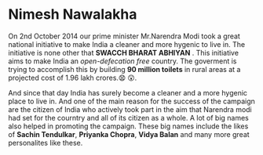 # Nimesh Nawalakha

On 2nd October 2014 our prime minister Mr.Narendra Modi took a great national initiative to make India a cleaner and more hygenic to live in.
The initiative is none other that **SWACCH BHARAT ABHIYAN** . This initiative aims to make India an *open-defecation free* country.
The goverment is trying to accomplish this by building **90 million toilets** in rural areas at a projected cost of 1.96 lakh crores.:anguished:
:astonished:.

And since that day India has surely become a cleaner and a more hygenic place to live in. And one of the main reason for the success of the campaign are 
the citizen of India who actively took part in the aim that Narendra modi had set for the courntry and all of its citizen as a whole.
A lot of big names also helped in promoting the campaign. These big names include the likes of **Sachin Tendulkar**, **Priyanka Chopra**,
**Vidya Balan** and many more great personalites like these.
